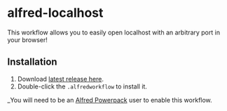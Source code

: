 # alfred-localhost

This workflow allows you to easily open localhost with an arbitrary port in your browser!



## Installation

1. Download [latest release here](https://github.com/mhanberg/alfred-localhost/releases/latest).
2. Double-click the `.alfredworkflow` to install it.

_You will need to be an [Alfred Powerpack](https://www.alfredapp.com/powerpack/) user to enable this workflow.
